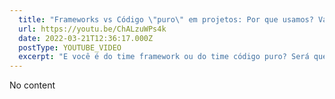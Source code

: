 ```yaml
---
  title: "Frameworks vs Código \"puro\" em projetos: Por que usamos? Vale a pena de verdade?"
  url: https://youtu.be/ChALzuWPs4k
  date: 2022-03-21T12:36:17.000Z
  postType: YOUTUBE_VIDEO
  excerpt: "E você é do time framework ou do time código puro? Será que esse tipo de briga faz sentido? Tava refletindo bastante sobre isso esses dias e resolvi fazer esse vídeo com a minha visão e eu já adianto: Framework é importante sim! e saber o código puro também haha, mas bora ver no vídeo como isso se aplica no dia a dia e os impactos desse tipo de decisão 😋"
---
```

  
  No content
  